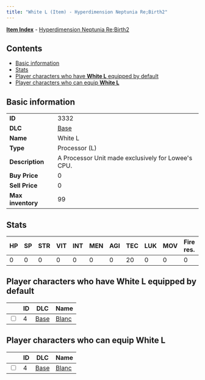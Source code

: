 ```yaml
---
title: "White L (Item) - Hyperdimension Neptunia Re;Birth2"
---
```


[**Item Index**](/neptunia/rb2/item/index.html) - [Hyperdimension Neptunia Re;Birth2](/neptunia/rb2)

## Contents

- [Basic information](#basic-information)
- [Stats](#stats)
- [Player characters who have **White L** equipped by default](#player-characters-who-have-white-l-equipped-by-default)
- [Player characters who can equip **White L**](#player-characters-who-can-equip-white-l)

## Basic information

|   |   |
| -- | -- |
| **ID** | 3332 |
| **DLC** | [Base](/neptunia/rb2/dlc/0-base.html) |
| **Name** | White L |
| **Type** | Processor (L) |
| **Description** | A Processor Unit made exclusively for Lowee's CPU. |
| **Buy Price** | 0 |
| **Sell Price** | 0 |
| **Max inventory** | 99 |

## Stats

| HP | SP | STR | VIT | INT | MEN | AGI | TEC | LUK | MOV | Fire res. | Ice res. | Wind res. | Lightning res. |
| -- | -- | --- | --- | --- | --- | --- | --- | --- | --- | --------- | -------- | --------- | -------------- |
| 0 | 0 | 0 | 0 | 0 | 0 | 0 | 20 | 0 | 0 | 0 | 0 | 0 | 0 |

## Player characters who have **White L** equipped by default

|    | ID | DLC | Name |
| -- | -- | --- | ---- |
| <input type="checkbox" id="rb2-player-0-4" class="trackbox" /> | 4 | [Base](/neptunia/rb2/dlc/0-base.html) | [Blanc](/neptunia/rb2/player/0-4-blanc.html) |

## Player characters who can equip **White L**

|    | ID | DLC | Name |
| -- | -- | --- | ---- |
| <input type="checkbox" id="rb2-player-0-4" class="trackbox" /> | 4 | [Base](/neptunia/rb2/dlc/0-base.html) | [Blanc](/neptunia/rb2/player/0-4-blanc.html) |